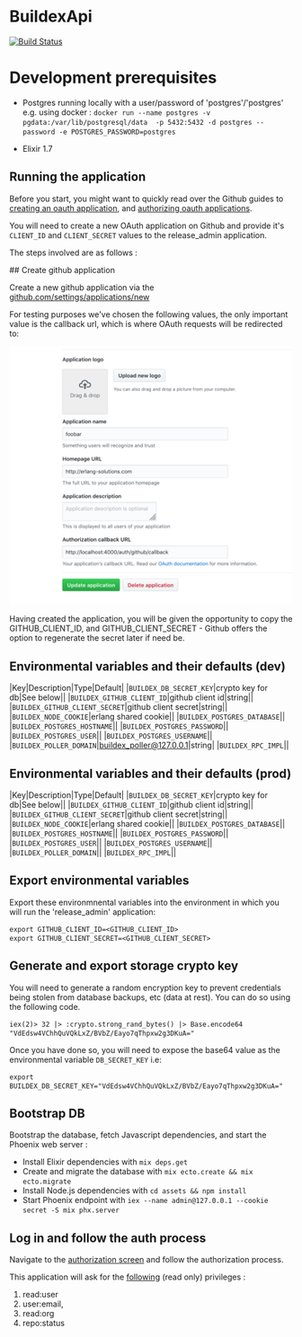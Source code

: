 # BuildexApi

[![Build Status](https://travis-ci.org/esl/release_admin.svg?branch=master)](https://travis-ci.org/esl/release_admin)

# Development prerequisites

* Postgres running locally with a user/password of 'postgres'/'postgres' e.g. using docker : `docker run --name postgres -v pgdata:/var/lib/postgresql/data  -p 5432:5432 -d postgres --password -e POSTGRES_PASSWORD=postgres`

* Elixir 1.7

## Running the application

Before you start, you might want to quickly read over the Github guides to [creating an oauth application](https://developer.github.com/apps/building-oauth-apps/creating-an-oauth-app/), and [authorizing oauth applications](https://developer.github.com/apps/building-oauth-apps/authorizing-oauth-apps/).

You will need to create a new OAuth application on Github and provide it's `CLIENT_ID` and `CLIENT_SECRET` values to the release_admin application.

The steps involved are as follows :

## Create github application

Create a new github application via the [github.com/settings/applications/new](https://github.com/settings/applications/new)

For testing purposes we've chosen the following values, the only important value is the callback url, which is where OAuth requests will be redirected to:

![Image of Github OAuth setup](docs/github-setup-for-ueberauth.png)

Having created the application, you will be given the opportunity to copy the GITHUB_CLIENT_ID, and GITHUB_CLIENT_SECRET - Github offers the option to regenerate the secret later if need be.

## Environmental variables and their defaults (dev)

|Key|Description|Type|Default|
|`BUILDEX_DB_SECRET_KEY`|crypto key for db|See below||
|`BUILDEX_GITHUB_CLIENT_ID`|github client id|string||
|`BUILDEX_GITHUB_CLIENT_SECRET`|github client secret|string||
|`BUILDEX_NODE_COOKIE`|erlang shared cookie||
|`BUILDEX_POSTGRES_DATABASE`||
|`BUILDEX_POSTGRES_HOSTNAME`||
|`BUILDEX_POSTGRES_PASSWORD`||
|`BUILDEX_POSTGRES_USER`||
|`BUILDEX_POSTGRES_USERNAME`||
|`BUILDEX_POLLER_DOMAIN`|buildex_poller@127.0.0.1|string|
|`BUILDEX_RPC_IMPL`||

## Environmental variables and their defaults (prod)

|Key|Description|Type|Default|
|`BUILDEX_DB_SECRET_KEY`|crypto key for db|See below||
|`BUILDEX_GITHUB_CLIENT_ID`|github client id|string||
|`BUILDEX_GITHUB_CLIENT_SECRET`|github client secret|string||
|`BUILDEX_NODE_COOKIE`|erlang shared cookie||
|`BUILDEX_POSTGRES_DATABASE`||
|`BUILDEX_POSTGRES_HOSTNAME`||
|`BUILDEX_POSTGRES_PASSWORD`||
|`BUILDEX_POSTGRES_USER`||
|`BUILDEX_POSTGRES_USERNAME`||
|`BUILDEX_POLLER_DOMAIN`||
|`BUILDEX_RPC_IMPL`||

## Export environmental variables

Export these environmnental variables into the environment in which you will run the 'release_admin' application:

```
export GITHUB_CLIENT_ID=<GITHUB_CLIENT_ID>
export GITHUB_CLIENT_SECRET=<GITHUB_CLIENT_SECRET>
```

## Generate and export storage crypto key 

You will need to generate a random encryption key to prevent credentials being stolen from database backups, etc (data at rest). You can do so using the following code. 

```
iex(2)> 32 |> :crypto.strong_rand_bytes() |> Base.encode64
"VdEdsw4VChhQuVQkLxZ/BVbZ/Eayo7qThpxw2g3DKuA="
```

Once you have done so, you will need to expose the base64 value as the environmental variable `DB_SECRET_KEY` i.e: 

```
export BUILDEX_DB_SECRET_KEY="VdEdsw4VChhQuVQkLxZ/BVbZ/Eayo7qThpxw2g3DKuA="
```

## Bootstrap DB

Bootstrap the database, fetch Javascript dependencies, and start the Phoenix web server :

  * Install Elixir dependencies with `mix deps.get`
  * Create and migrate the database with `mix ecto.create && mix ecto.migrate`
  * Install Node.js dependencies with `cd assets && npm install`
  * Start Phoenix endpoint with `iex --name admin@127.0.0.1 --cookie secret -S mix phx.server`

## Log in and follow the auth process

Navigate to the [authorization screen](http://localhost:4000/auth/github) and follow the authorization process.

This application will ask for the [following](https://github.com/sescobb27/release_admin/blob/a881d7412e934b12533fe3a05349d81f30bfe1df/config/config.exs#L27) (read only) privileges :

1. read:user
2. user:email,
3. read:org
4. repo:status
